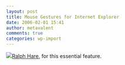 ```yaml
---
layout: post
title: Mouse Gestures for Internet Explorer
date: 2006-02-01 15:41
author: metavalent
comments: true
categories: wp-import
---
```

<!--Lead Photo --><a href="https://www.codeproject.com/atl/MouseGestures.asp"><img src="https://web.archive.org/web/*/https://awebcamdarkly.com/">Ralph Hare</a>, for this essential feature.
